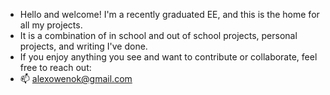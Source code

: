 - Hello and welcome! I'm a recently graduated EE, and this is the home for all my projects.
- It is a combination of in school and out of school projects, personal projects, and writing I've done.
- If you enjoy anything you see and want to contribute or collaborate, feel free to reach out:
- 📫 alexowenok@gmail.com


<!---
aowenok/aowenok is a ✨ special ✨ repository because its `README.md` (this file) appears on your GitHub profile.
You can click the Preview link to take a look at your changes.
--->
